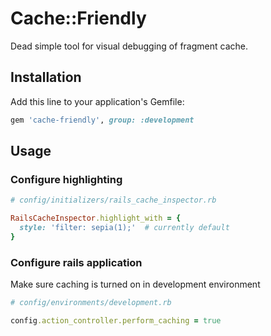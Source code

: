 # Cache::Friendly

Dead simple tool for visual debugging of fragment cache.

## Installation

Add this line to your application's Gemfile:

```ruby
gem 'cache-friendly', group: :development
```

## Usage

### Configure highlighting

```Ruby
# config/initializers/rails_cache_inspector.rb

RailsCacheInspector.highlight_with = { 
  style: 'filter: sepia(1);'  # currently default 
}

```

### Configure rails application

Make sure caching is turned on in development environment

```ruby
# config/environments/development.rb

config.action_controller.perform_caching = true
```
